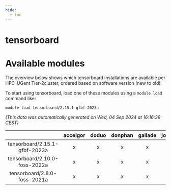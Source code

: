 ```yaml
---
hide:
  - toc
---
```


tensorboard
===========

# Available modules


The overview below shows which tensorboard installations are available per HPC-UGent Tier-2cluster, ordered based on software version (new to old).

To start using tensorboard, load one of these modules using a `module load` command like:

```shell
module load tensorboard/2.15.1-gfbf-2023a
```

*(This data was automatically generated on Wed, 04 Sep 2024 at 16:16:39 CEST)*  

| |accelgor|doduo|donphan|gallade|joltik|shinx|skitty|
| :---: | :---: | :---: | :---: | :---: | :---: | :---: | :---: |
|tensorboard/2.15.1-gfbf-2023a|x|x|x|x|x|x|x|
|tensorboard/2.10.0-foss-2022a|x|x|x|x|x|x|x|
|tensorboard/2.8.0-foss-2021a|x|x|x|x|x|-|x|
